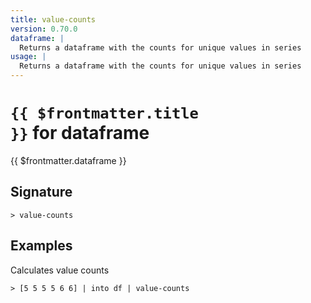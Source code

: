 ```yaml
---
title: value-counts
version: 0.70.0
dataframe: |
  Returns a dataframe with the counts for unique values in series
usage: |
  Returns a dataframe with the counts for unique values in series
---
```


# <code>{{ $frontmatter.title }}</code> for dataframe

<div class='command-title'>{{ $frontmatter.dataframe }}</div>

## Signature

```> value-counts ```

## Examples

Calculates value counts
```shell
> [5 5 5 5 6 6] | into df | value-counts
```
